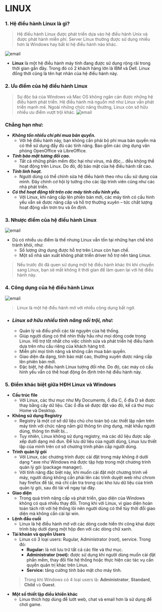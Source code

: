 # LINUX
### **1. Hệ điều hành Linux là gì?**
> Hệ điều hành Linux được phát triển dựa vào hệ điều hành Unix và được phát hành miễn phí. Server Linux thường được sử dụng nhiều hơn là Windows hay bất kì hệ điều hành nào khác.
> 
![email](https://wiki.matbao.net/wp-content/uploads/2019/07/linux-la-gi-tong-hop-moi-kien-thuc-ve-he-dieu-hanh-linux.jpg)
- **Linux** là một hệ điều hành máy tính đang được sử dụng rộng rãi trong thời gian gần đây. Trong đó có 2 khách hàng lớn là IBM và Dell. Linux đồng thời cũng là tên hạt nhân của hệ điều hành này.
### **2. Ưu điểm của hệ điều hành Linux**
> Sự độc bá của Windows và Mac OS không ngăn cản được những hệ điều hành phát triển. Hệ điều hành mã nguồn mở như Linux vẫn phát triển mạnh mẽ. Ngoài những chức năng thường, Linux còn sở hữu nhiều ưu điểm vượt trội khác.
![email](https://wiki.matbao.net/wp-content/uploads/2019/07/linux-mat-bao-02.jpg)
### **Chẳng hạn như:**
- ***Không tốn nhiều chi phí mua bản quyền.***
    + Với hệ điều hành này, bạn không cần phải bỏ phí mua bản quyền mà có thể sử dụng đầy đủ các tính năng. Bao gồm các ứng dụng văn phòng OpenOffice và LibreOffice.
- ***Tính bảo mật tương đối cao.***
    + Tất cả những phần mềm độc hại như virus, mã độc… đều không thể hoạt động trên Linux. Do đó, độ bảo mật của hệ điều hành rất cao.
- ***Tính linh hoạt.***
    + Người dùng có thể chỉnh sửa hệ điều hành theo nhu cầu sử dụng của mình. Đây chính cơ hội lý tưởng cho các lập trình viên cũng như các nhà phát triển.
- ***Có thể hoạt động tốt trên các máy tính cấu hình yếu.***
    + Với Linux, khi nâng cấp lên phiên bản mới, các máy tính có cấu hình yếu vẫn sẽ được nâng cấp và hỗ trợ thường xuyên – tức chất lượng hoạt động vẫn trơn tru và ổn định.
### **3. Nhược điểm của hệ điều hành Linux**
![email](https://wiki.matbao.net/wp-content/uploads/2019/07/linux-mat-bao-03.jpg)
- Dù có nhiều ưu điểm là thế nhưng Linux vẫn tồn tại những hạn chế khó tránh khỏi, như:
    + Số lượng ứng dụng được hỗ trợ trên Linux còn hạn chế.
    + Một số nhà sản xuất không phát triển driver hỗ trợ nền tảng Linux.
> Nếu trước đó đã quen sử dụng một hệ điều hành khác thì khi chuyển sang Linux, bạn sẽ mất không ít thời gian để làm quen lại với hệ điều hành này.
### **4. Công dụng của hệ điều hành Linux**
![email](https://wiki.matbao.net/wp-content/uploads/2019/07/linux-mat-bao-04.jpg)
> Linux là một hệ điều hành mở với nhiều công dụng bất ngờ.
- ### ***Linux sở hữu nhiều tính năng nổi trội, như:***
    + Quản lý và điều phối các tài nguyên của hệ thống.
    + Giúp người dùng có thể nhìn thấy hầu như mọi dòng code trong Linux. Hỗ trợ tốt nhất cho việc chỉnh sửa và phát triển hệ điều hành dựa trên nhu cầu riêng của khách hàng trở.
    + Miễn phí mọi tính năng và không cần mua bản quyền.
    + Giao diện đa dạng, tính bảo mật cao, thường xuyên được nâng cấp lên phiên bản mới.
    + Đặc biệt, hệ điều hành Linux tương đối nhẹ. Do đó, các máy có cấu hình yếu vẫn có thể hoạt động ổn định trên hệ điều hành này.
### **5. Điểm khác biệt giữa HĐH Linux và Windows**
- **Cấu trúc file**
    + Với Linux, các thư mục như My Documents, ổ đĩa C, ổ đĩa D sẽ được thay bằng cây dữ liệu. Các ổ đĩa sẽ được đặt vào đó, kể cả thư mục Home và Desktop.
- **Không sử dụng Registry**
    + Registry là một cơ sở dữ liệu chủ cho toàn bộ các thiết lập nằm trên máy tính với chức năng nắm giữ thông tin ứng dụng, mật khẩu người dùng, thông tin thiết bị…
    + Tuy nhiên, Linux không sử dụng registry, mà các dữ liệu được sắp xếp dưới dạng mô đun. Để lưu dữ liệu của người dùng, Linux lưu thiết lập của mình trên cơ sở chương trình phân cấp người dùng.
- **Trình quản lý gói**
    + Với Linux, các chương trình được cài đặt trong máy không ở dưới dạng *.exe như Windows mà được tập hợp trong một chương trình quản lý gói (package manager).
    + Với tính năng đặc biệt này, khi muốn cài đặt một chương trình về máy, người dùng không cần phải lên các trình duyệt web như chrom hay firefox để tải, mà chỉ cần tra trong các kho lưu dữ liệu của trình quản lý gói, sau đó tải về ngay tại đây.
- **Giao diện**
    + Trong quá trình nâng cấp và phát triển, giao diện của Windows không có quá nhiều thay đổi. Trong khi với Linux, vì giao diện hoàn toàn tách rời với hệ thống lõi nên người dùng có thể tùy thời đổi giao diện mà không cần cài lại win.
- **Lệnh đầu cuối**
    + Linux là hệ điều hành mở với các dòng code hiển thi công khai được trình bày dưới dạng một hộp đen với các dòng chữ xanh.
- **Tài khoản và quyền Users**
    + Linux có 3 loại users: Rugular, Administrator (root), service. Trong đó:
        + **Rugular:** là nơi lưu trữ tất cả các file và thư mục.
        + **Administrator (root):** được sử dụng khi người dùng muốn cài đặt phần mềm, thay đổi file hệ thống hoặc thực hiện các tác vụ cần quyền quản trị khác trên Linux.
        + **Service:** tăng cường tính bảo mật cho máy tính.
    > Trong khi Windows có 4 loại users là: **Administrator**, **Standard**, **Child** và **Guest**.
- **Một số thiết lập điều khiển khác**
    + Linux thích hợp dùng để lướt web, chat và email hơn là sử dụng để chơi game.
